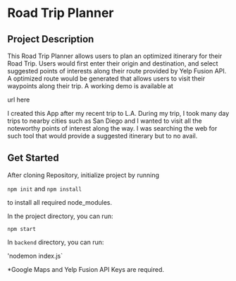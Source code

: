 # Road Trip Planner


## Project Description

This Road Trip Planner allows users to plan an optimized itinerary for their Road Trip. Users would first enter their origin and destination, and select suggested points of interests along their route provided by Yelp Fusion API. A optimized route would be generated that allows users to visit their waypoints along their trip. A working demo is available at 

url here

I created this App after my recent trip to L.A. During my trip, I took many day trips to nearby cities such as San Diego and I wanted to visit all the noteworthy points of interest along the way. I was searching the web for such tool that would provide a suggested itinerary but to no avail.  


## Get Started

After cloning Repository, initialize project by running 

`npm init` and `npm install`

to install all required node_modules.


In the project directory, you can run:

`npm start`

In `backend` directory, you can run:

'nodemon index.js`

*Google Maps and Yelp Fusion API Keys are required. 